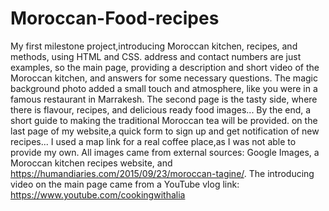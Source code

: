 # Moroccan-Food-recipes
My first milestone project,introducing Moroccan kitchen, recipes, and methods, using HTML and CSS.
address and contact numbers are just examples, so
the main page, providing a description and short video of the Moroccan kitchen,
and answers for some necessary questions.
The magic background photo added a small touch and atmosphere, like you were in a famous restaurant in Marrakesh.
The second page is the tasty side, where there is flavour, recipes, and delicious ready food images...
By the end, a short guide to making the traditional Moroccan tea will be provided.
on the last page of my website,a quick form to sign up and get notification of new recipes...
I used a map link for a real coffee place,as I was not able to provide my own.
All images came from external sources: Google Images, a Moroccan kitchen recipes website, and https://humandiaries.com/2015/09/23/moroccan-tagine/.
The introducing video on the main page came from a YouTube vlog link: https://www.youtube.com/cookingwithalia



